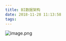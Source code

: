 ```yaml
---
title: BI数据架构
date: 2018-11-28 11:13:58
tags:
---
```

![image.png](https://upload-images.jianshu.io/upload_images/5189695-4591d567c4b177e1.png?imageMogr2/auto-orient/strip%7CimageView2/2/w/1240)
<!-- more -->

